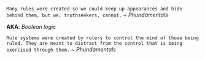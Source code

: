 ﻿`Many rules were created so we could keep up appearances and hide behind them, but we, truthseekers, cannot.` ~ _Phundamentals_

**AKA**: _Boolean logic_

`Rule systems were created by rulers to control the mind of those being ruled.
They are meant to distract from the control that is being exercised through them.` ~ _Phundamentals_
